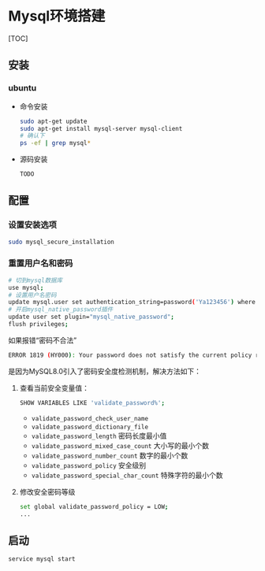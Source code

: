# Mysql环境搭建

[TOC]



## 安装

### ubuntu

- 命令安装

  ```sh
  sudo apt-get update 
  sudo apt-get install mysql-server mysql-client
  # 确认下
  ps -ef | grep mysql*
  ```

- 源码安装

  ```sh
  TODO
  ```



## 配置

### 设置安装选项

```sh
sudo mysql_secure_installation
```

### 重置用户名和密码

```sh
# 切到mysql数据库
use mysql;
# 设置用户名密码
update mysql.user set authentication_string=password('Ya123456') where user='root' and Host='localhost';
# 开启mysql_native_password插件
update user set plugin="mysql_native_password";
flush privileges;
```

如果报错“密码不合法”

```sh
ERROR 1819 (HY000): Your password does not satisfy the current policy requirements;
```

是因为MySQL8.0引入了密码安全度检测机制，解决方法如下：

1. 查看当前安全变量值：

   ```sh
   SHOW VARIABLES LIKE 'validate_password%';
   ```

   - `validate_password_check_user_name`
   - `validate_password_dictionary_file`
   - `validate_password_length` 密码长度最小值
   - `validate_password_mixed_case_count` 大小写的最小个数
   - `validate_password_number_count` 数字的最小个数
   - `validate_password_policy` 安全级别
   - `validate_password_special_char_count` 特殊字符的最小个数
   
2. 修改安全密码等级

    ```sh
    set global validate_password_policy = LOW;
    ...
    ```



## 启动

```sh
service mysql start
```



  

